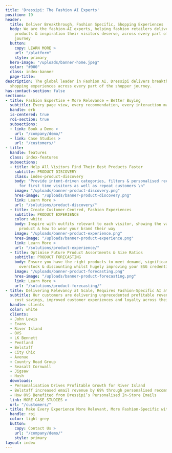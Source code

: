 ```yaml
---
title: 'Dressipi: The Fashion AI Experts'
position: 19
header:
  title: Deliver Breakthrough, Fashion Specific, Shopping Experiences
  body: We are the fashion-AI experts, helping fashion retailers deliver the relevant
    products & inspiration their visitors deserve, across every part of the shopper
    journey
  button:
    copy: LEARN MORE >
    url: "/platform"
    style: primary
  hero-image: "/uploads/banner-home.jpeg"
  color: "#000"
  class: index-banner
  page-title: 
description: The global leader in Fashion AI. Dressipi delivers breakthrough, fashion-specific
  shopping experiences across every part of the shopper journey.
has-contact-section: false
sections:
- title: Fashion Expertise + More Relevance = Better Buying
  subtitle: Every page view, every recommendation, every interaction made better
  handle: erb
  is-centered: true
  roi-section: true
  subsections:
  - link: Book a Demo >
    url: "/company/demo/"
  - link: Case Studies >
    url: "/customers/"
- title: 
  handle: features
  class: index-features
  subsections:
  - title: Help All Visitors Find Their Best Products Faster
    subtitle: PRODUCT DISCOVERY
    class: index-product-discovery
    body: "Provide intent-driven categories, filters & personalised recommendations
      for first time visitors as well as repeat customers \n"
    image: "/uploads/banner-product-discovery.png"
    hres-image: "/uploads/banner-product-discovery.png"
    link: Learn More >
    url: "/solutions/product-discovery/"
  - title: Create Customer-Centred, Fashion Experiences
    subtitle: PRODUCT EXPERIENCE
    color: white
    body: Inspire with outfits relevant to each visitor, showing the value of every
      product & how to wear your brand their way
    image: "/uploads/banner-product-experience.png"
    hres-image: "/uploads/banner-product-experience.png"
    link: Learn More >
    url: "/solutions/product-experience/"
  - title: Optimise Future Product Assortments & Size Ratios
    subtitle: PRODUCT FORECASTING
    body: Ensure you have the right products to meet demand, significantly reducing
      overstock & discounting whilst hugely improving your ESG credentials
    image: "/uploads/banner-product-forecasting.png"
    hres-image: "/uploads/banner-product-forecasting.png"
    link: Learn More >
    url: "/solutions/product-forecasting/"
- title: Delivering Relevancy at Scale, Requires Fashion-Specific AI at Scale
  subtitle: Our customers are delivering unprecedented profitable revenue growth,
    cost savings, improved customer experiences and loyalty across their business.
  handle: clients
  color: white
  clients:
  - John Lewis
  - Evans
  - River Island
  - OVS
  - LK Bennett
  - Pentland
  - Belstaff
  - City Chic
  - Avenue
  - Country Road Group
  - Seasalt Cornwall
  - Jigsaw
  - Hush
  downloads:
  - Personalisation Drives Profitable Growth for River Island
  - Belstaff increased email revenue by 69% through personalised recommendations
  - How OVS Benefited from Dressipi’s Personalised In-Store Emails
  link: MORE CASE STUDIES >
  url: "/customers/"
- title: Make Every Experience More Relevant, More Fashion-Specific with Dressipi
  handle: roi
  color: light-grey
  button:
    copy: Contact Us >
    url: "/company/demo/"
    style: primary
layout: index
---
```



